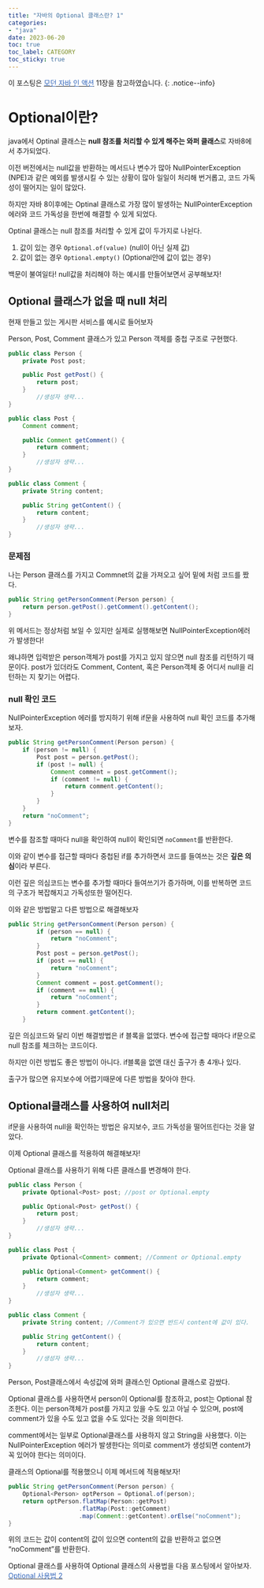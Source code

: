 ```yaml
---
title: "자바의 Optional 클래스란? 1"
categories:
- "java"
date: 2023-06-20
toc: true
toc_label: CATEGORY
toc_sticky: true
---
```



이 포스팅은 [<span style="color:#3366BB">모던 자바 인 액션</span>](https://product.kyobobook.co.kr/detail/S000001810171) 11장을 참고하였습니다.
{: .notice--info}

# Optional이란?

java에서 Optinal<T> 클래스는 **null 참조를 처리할 수 있게 해주는 와퍼 클래스**로 자바8에서 추가되었다.


이전 버전에서는 null값을 반환하는 메서드나 변수가 많아  NullPointerException (NPE)과 같은 예외를 발생시킬 수 있는 상황이 많아 일일이 처리해 번거롭고, 코드 가독성이 떨어지는 일이 많았다.

하지만 자바 8이후에는 Optinal<T> 클래스로 가장 많이 발생하는 NullPointerException 에러와 코드 가독성을 한번에 해결할 수 있게 되었다.

Optinal 클래스는 null 참조를 처리할 수 있게 값이 두가지로 나뉜다.

1. 값이 있는 경우 `Optional.of(value)` (null이 아닌 실제 값)
2. 값이 없는 경우 `Optional.empty()` (Optional안에 값이 없는 경우)

백문이 불여일타!  null값을 처리해야 하는 예시를 만들어보면서 공부해보자!

## Optional 클래스가 없을 때 null 처리

현재 만들고 있는 게시판 서비스를 예시로 들어보자

Person, Post, Comment 클래스가 있고 Person 객체를 중첩 구조로 구현했다.

```java
public class Person {
    private Post post;

    public Post getPost() {
        return post;
    }
		//생성자 생략...
}

public class Post {
    Comment comment;

    public Comment getComment() {
        return comment;
    }
		//생성자 생략...
}

public class Comment {
    private String content;

    public String getContent() {
        return content;
    }
		//생성자 생략...
}
```

### 문제점

나는 Person 클래스를 가지고 Commnet의 값을 가져오고 싶어 밑에 처럼 코드를 짰다.

```java
public String getPersonComment(Person person) {
    return person.getPost().getComment().getContent();
}
```

위 메서드는 정상처럼 보일 수 있지만 실제로 실행해보면 NullPointerException에러가 발생한다!

왜냐하면 입력받은 person객체가 post를 가지고 있지 않으면 null 참조를 리턴하기 때문이다. post가 있더라도 Comment, Content, 혹은 Person객체 중 어디서 null을 리턴하는 지 찾기는 어렵다.

### null 확인 코드

NullPointerException 에러를 방지하기 위해 if문을 사용하여 null 확인 코드를 추가해보자.

```java
public String getPersonComment(Person person) {
    if (person != null) {
        Post post = person.getPost();
        if (post != null) {
            Comment comment = post.getComment();
            if (comment != null) {
                return comment.getContent();
            }
        }
    }
    return "noComment";
}
```

변수를 참조할 때마다 null을 확인하여 null이 확인되면 `noComment`를 반환한다. 

이와 같이 변수를 접근할 때마다 중첩된 if를 추가하면서 코드를 들여쓰는 것은 **깊은 의심**이라 부른다.

이런 깊은 의심코드는 변수를 추가할 때마다 들여쓰기가 증가하며, 이를 반복하면 코드의 구조가 복잡해지고 가독성또한 떨어진다. 

이와 같은 방법말고 다른 방법으로 해결해보자

```java
public String getPersonComment(Person person) {
        if (person == null) {
            return "noComment";
        }
        Post post = person.getPost();
        if (post == null) {
            return "noComment";
        }
        Comment comment = post.getComment();
        if (comment == null) {
            return "noComment";
        }
        return comment.getContent();
    }
```

깊은 의심코드와 달리 이번 해결방법은 if 블록을 없앴다. 변수에 접근할 때마다 if문으로 null 참조를 체크하는 코드이다. 

하지만 이런 방법도 좋은 방법이 아니다. if블록을 없앤 대신 출구가 총 4개나 있다.

출구가 많으면 유지보수에 어렵기때문에 다른 방법을 찾아야 한다.

## Optional클래스를 사용하여 null처리

if문을 사용하여 null을 확인하는 방법은 유지보수, 코드 가독성을 떨어뜨린다는 것을 알았다. 

이제 Optional 클래스를 적용하여 해결해보자!

Optional 클래스를 사용하기 위해 다른 클래스를 변경해야 한다.

```java
public class Person {
    private Optional<Post> post; //post or Optional.empty

    public Optional<Post> getPost() {
        return post;
    }
		//생성자 생략...
}

public class Post {
    private Optional<Comment> comment; //Comment or Optional.empty

    public Optional<Comment> getComment() {
        return comment;
    }
		//생성자 생략...
}

public class Comment {
    private String content; //Comment가 있으면 반드시 content에 값이 있다.

    public String getContent() {
        return content;
    }
		//생성자 생략...
}
```

Person, Post클래스에서 속성값에 와퍼 클래스인 Optional 클래스로 감쌌다.

Optional 클래스를 사용하면서 person이 Optional<Post>를 참조하고, post는 Optional<Comment> 참조한다. 이는 person객체가 post를 가지고 있을 수도 있고 아닐 수 있으며, post에 comment가 있을 수도 있고 없을 수도 있다는 것을 의미한다.

comment에서는 일부로 Optional클래스를 사용하지 않고 String을 사용했다. 이는 NullPointerException 에러가 발생한다는 의미로 comment가 생성되면 content가 꼭 있어야 한다는 의미이다.

클래스의 Optional를 적용했으니 이제 메서드에 적용해보자!

```java
public String getPersonComment(Person person) {
    Optional<Person> optPerson = Optional.of(person);
    return optPerson.flatMap(Person::getPost)
                    .flatMap(Post::getComment)
                    .map(Comment::getContent).orElse("noComment");
}
```

위의 코드는 값이 content의 값이 있으면 content의 값을 반환하고 없으면 “noComment”를 반환한다.

Optional 클래스를 사용하여 Optional 클래스의 사용법을 다음 포스팅에서 알아보자. [<span style="color:#3366BB">Optional 사용법 2</span>](https://hstla.github.io/java/0%EC%9E%90%EB%B0%94%EC%9D%98-Optional-%EC%82%AC%EC%9A%A9%EB%B2%95/)